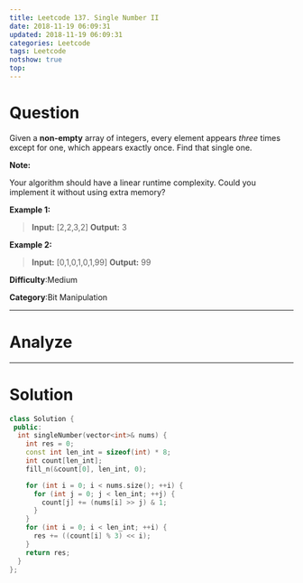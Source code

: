 ```yaml
---
title: Leetcode 137. Single Number II
date: 2018-11-19 06:09:31
updated: 2018-11-19 06:09:31
categories: Leetcode
tags: Leetcode
notshow: true
top:
---
```


# Question

Given a  **non-empty** array of integers, every element appears  _three_  times except for one, which appears exactly once. Find that single one.

**Note:**

Your algorithm should have a linear runtime complexity. Could you implement it without using extra memory?

**Example 1:**

>**Input:** [2,2,3,2]
**Output:** 3

**Example 2:**

>**Input:** [0,1,0,1,0,1,99]
**Output:** 99

**Difficulty**:Medium

**Category**:Bit Manipulation  

<!-- more -->

------------

# Analyze

------------

# Solution

```cpp
class Solution {
 public:
  int singleNumber(vector<int>& nums) {
    int res = 0;
    const int len_int = sizeof(int) * 8;
    int count[len_int];
    fill_n(&count[0], len_int, 0);

    for (int i = 0; i < nums.size(); ++i) {
      for (int j = 0; j < len_int; ++j) {
        count[j] += (nums[i] >> j) & 1;
      }
    }
    for (int i = 0; i < len_int; ++i) {
      res += ((count[i] % 3) << i);
    }
    return res;
  }
};
```
